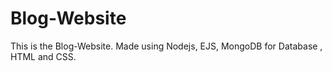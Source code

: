 # Blog-Website
This is the Blog-Website. Made using Nodejs, EJS, MongoDB for Database , HTML and CSS.
